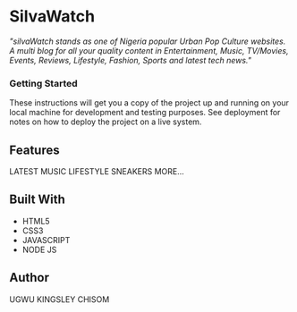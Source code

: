 # SilvaWatch

*"silvaWatch stands as one of Nigeria popular Urban Pop Culture websites. A multi blog for all your quality content in Entertainment, Music, TV/Movies, Events, Reviews, Lifestyle, Fashion, Sports and latest tech news."*

### Getting Started

These instructions will get you a copy of the project up and running on your local machine for development and testing purposes. See deployment for notes on how to deploy the project on a live system.

## Features

LATEST
MUSIC
LIFESTYLE
SNEAKERS
MORE...

## Built With

- HTML5
- CSS3
- JAVASCRIPT
- NODE JS

## Author

UGWU KINGSLEY CHISOM
